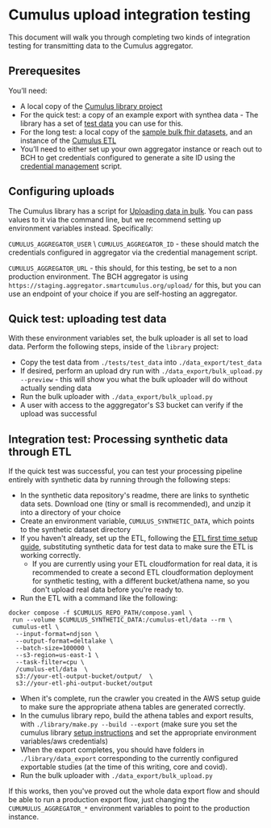 <!-- Target audience: engineer familiar with the project, helpful direct tone -->
# Cumulus upload integration testing

This document will walk you through completing two kinds of integration testing for transmitting data to the Cumulus aggregator.

## Prerequesites

You’ll need:

- A local copy of the [Cumulus library project](https://github.com/smart-on-fhir/library)
- For the quick test: a copy of an example export with synthea data - The library has a set of [test data](https://github.com/smart-on-fhir/library/tree/main/tests/test_data) you can use for this.
- For the long test: a local copy of the [sample bulk fhir datasets](https://github.com/smart-on-fhir/sample-bulk-fhir-datasets#downloads), and an instance of the [Cumulus ETL](https://github.com/smart-on-fhir/cumulus-etl)
- You’ll need to either set up your own aggregator instance or reach out to BCH to get credentials configured to generate a site ID using the [credential management](https://github.com/smart-on-fhir/cumulus-aggregator/blob/main/scripts/credential_management.py) script.

## Configuring uploads

The Cumulus library has a script for [Uploading data in bulk](https://github.com/smart-on-fhir/library/blob/main/data_export/bulk_upload.py). You can pass values to it via the command line, but we recommend setting up environment variables instead. Specifically:

`CUMULUS_AGGREGATOR_USER` \ `CUMULUS_AGGREGATOR_ID` - these should match the credentials configured in aggregator via the credential management script.

`CUMULUS_AGGREGATOR_URL` - this should, for this testing, be set to a non production environment. The BCH aggregator is using `https://staging.aggregator.smartcumulus.org/upload/` for this, but you can use an endpoint of your choice if you are self-hosting an aggregator.

## Quick test: uploading test data

With these environment variables set, the bulk uploader is all set to load data. Perform the following steps, inside of the `library` project:

- Copy the test data from `./tests/test_data` into `./data_export/test_data`
- If desired, perform an upload dry run with `./data_export/bulk_upload.py --preview` - this will show you what the bulk uploader will do without actually sending data
- Run the bulk uploader with `./data_export/bulk_upload.py`
- A user with access to the agggregator's S3 bucket can verify if the upload was successful

## Integration test: Processing synthetic data through ETL

If the quick test was successful, you can test your processing pipeline entirely with synthetic data by running through the following steps:

- In the synthetic data repository's readme, there are links to synthetic data sets. Download one (tiny or small is recommended), and unzip it into a directory of your choice
- Create an environment variable, `CUMULUS_SYNTHETIC_DATA`, which points to the synthetic dataset directory
- If you haven't already, set up the ETL, following the [ETL first time setup guide](https://github.com/smart-on-fhir/cumulus-etl/blob/main/docs/howtos/first-time-setup.md), substituting synthetic data for test data to make sure the ETL is working correctly.
  - If you are currently using your ETL cloudformation for real data, it is recommended to create a second ETL cloudformation deployment for synthetic testing, with a different bucket/athena name, so you don't upload real data before you're ready to.
- Run the ETL with a command like the following:
```
docker compose -f $CUMULUS_REPO_PATH/compose.yaml \
 run --volume $CUMULUS_SYNTHETIC_DATA:/cumulus-etl/data --rm \
 cumulus-etl \
  --input-format=ndjson \
  --output-format=deltalake \
  --batch-size=100000 \
  --s3-region=us-east-1 \
  --task-filter=cpu \
  /cumulus-etl/data  \
  s3://your-etl-output-bucket/output/  \
  s3://your-etl-phi-output-bucket/output
```
- When it's complete, run the crawler you created in the AWS setup guide to make sure the appropriate athena tables are generated correctly.
- In the cumulus library repo, build the athena tables and export results, with `./library/make.py --build --export` (make sure you set the cumulus library [setup instructions](https://github.com/smart-on-fhir/library#setup) and set the appropriate environment variables/aws credentials)
- When the export completes, you should have folders in `./library/data_export` corresponding to the currently configured exportable studies (at the time of this writing, core and covid). 
- Run the bulk uploader with `./data_export/bulk_upload.py`

If this works, then you've proved out the whole data export flow and should be able to run a production export flow, just changing the `CUMUMULUS_AGGREGATOR_*` environment variables to point to the production instance.
